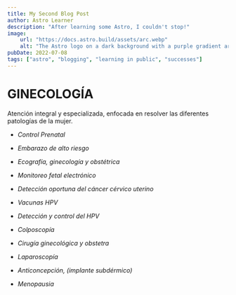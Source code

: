 ```yaml
---
title: My Second Blog Post
author: Astro Learner
description: "After learning some Astro, I couldn't stop!"
image:
    url: "https://docs.astro.build/assets/arc.webp"
    alt: "The Astro logo on a dark background with a purple gradient arc."
pubDate: 2022-07-08
tags: ["astro", "blogging", "learning in public", "successes"]
---
```

# GINECOLOGÍA

Atención integral y especializada, enfocada en resolver las diferentes patologías de la mujer.

* *Control Prenatal*

* *Embarazo de alto riesgo*

* *Ecografía, ginecología y obstétrica*

* *Monitoreo fetal electrónico*

* *Detección oportuna del cáncer cérvico uterino*

* *Vacunas HPV*

* *Detección y control del HPV*

* *Colposcopía*

* *Cirugía ginecológica y obstetra*

* *Laparoscopía*

* *Anticoncepción, (implante subdérmico)*

* *Menopausia*